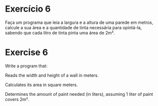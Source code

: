 # Exercício 6

Faça um programa que leia a largura e a altura de uma parede em metros, calcule a sua área e a quantidade de tinta necessária para opintá-la, sabendo que cada litro de tinta pinta uma área de 2m².

# Exercise 6

Write a program that:

Reads the width and height of a wall in meters.

Calculates its area in square meters.

Determines the amount of paint needed (in liters), assuming 1 liter of paint covers 2m².
